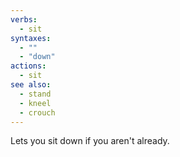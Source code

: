 ```yaml
---
verbs:
  - sit
syntaxes:
  - ""
  - "down"
actions:
  - sit
see also:
  - stand
  - kneel
  - crouch
---
```

Lets you sit down if you aren't already.